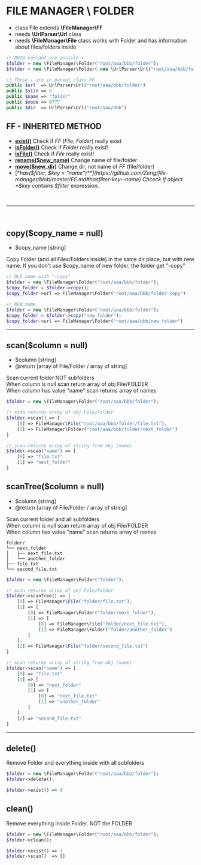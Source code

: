 # FILE MANAGER \ FOLDER
- class File extends **\FileManager\FF**
- needs **\UrlParser\Url** class
- needs **\FileManager\File** class
works with Folder and has information about files/folders inside


```php
// BOTH variant are possile ↓
$folder = new \FileManager\Folder("root/aaa/bbb/folder");
$folder = new \FileManager\Folder( new \UrlParser\Url("root/aaa/bbb/folder") );

// These ↓ are in parent class FF
public $url  => UrlParser\Url("root/aaa/bbb/folder")
public $size => 0
public $name => "folder"
public $mode => 0777
public $dir  => UrlParser\Url("root/aaa/bbb")

```
## FF - INHERITED METHOD
- [**exist()**](https://github.com/Zerig/file-manager/blob/master/FF.md#exist) Check if *FF* (*File*, *Folder*) really exist
- [**isFolder()**](https://github.com/Zerig/file-manager/blob/master/FF.md#isfolder) Check if *Folder* really exist!
- [**isFile()**](https://github.com/Zerig/file-manager/blob/master/FF.md#isfile) Check if *File* really exist!
- [**rename($new_name)**](https://github.com/Zerig/file-manager/blob/master/FF.md#renamenew_name) Change name of file/folder
- [**move($new_dir)**](https://github.com/Zerig/file-manager/blob/master/FF.md#movenew_dir) Change dir, not name of *FF* (file/folder)
- [**has($filter, $key = "name")**](https://github.com/Zerig/file-manager/blob/master/FF.md#hasfilter-key--name) Chceck if object *$key* contains *$filter* expression.

<br>
<hr>
<br>


## copy($copy_name = null)
- $copy_name [string]

Copy Folder (and all Files/Folders inside) in the same dir place, but with new name. If you don't use $copy_name of new folder, the folder get "-copy"

```php
// OLD name with "-copy"
$folder = new \FileManager\Folder("root/aaa/bbb/folder");
$copy_folder = $folder->copy();
$copy_folder->url => FileManager\Folder("root/aaa/bbb/folder-copy")

// NEW name
$folder = new \FileManager\Folder("root/aaa/bbb/folder");
$copy_folder = $folder->copy("new_folder");
$copy_folder->url => FileManager\Folder("root/aaa/bbb/new_folder")
```

<hr>

## scan($column = null)
- $column [string]
- @return [array of File/Folder / array of string]

Scan current folder NOT subfolders<br>
When column is null scan return array of obj File/FOLDER<br>
When column has value "name" scan returns array of names

```php
$folder = new \FileManager\Folder("root/aaa/bbb/folder");

// scan returns array of obj File/Folder
$folder->scan() => [
	[0] => FileManager\File("root/aaa/bbb/folder/file.txt"),
	[1] => FileManager\Folder("root/aaa/bbb/folder/next_folder")
]

// scan returns array of string from obj (name)
$folder->scan("name") => [
	[0] => "file.txt"
	[1] => "next_folder"
]
```




## scanTree($column = null)
- $column [string]
- @return [array of File/Folder / array of string]

Scan current folder and all subfolders<br>
When column is null scan return array of obj File/FOLDER<br>
When column has value "name" scan returns array of names

```code
folder/
└── next_folder
│	├── next_file.txt
│	└── another_folder
├── file.txt
└── second_file.txt
```

```php
$folder = new \FileManager\Folder("folder");

// scan returns array of obj File/Folder
$folder->scanTree() => [
	[0] => FileManager\File("folder/file.txt"),
	[1] => [
		[0] => FileManager\Folder("folder/next_folder"),
		[1] => [
			[0] => FileManager\File("folder/next_file.txt"),
			[1] => FileManager\Folder("folder/another_folder")
		]
	],
	[2] => FileManager\File("folder/second_file.txt")
]

// scan returns array of string from obj (name)
$folder->scan("name") => [
	[0] => "file.txt"
	[1] => [
		[0] => "next_folder"
		[1] => [
			[0] => "next_file.txt"
			[1] => "another_folder"
		]
	]
	[2] => "second_file.txt"
]
```


<hr>


## delete()
Remove Folder and everything inside with all subfolders

```php
$folder = new \FileManager\Folder("root/aaa/bbb/folder");
$folder->delete();

$folder->exist() => 0
```


## clean()
Remove everything inside Folder. NOT the FOLDER

```php
$folder = new \FileManager\Folder("root/aaa/bbb/folder");
$folder->clean();

$folder->exist() => 1
$folder->scan()  => []
```

